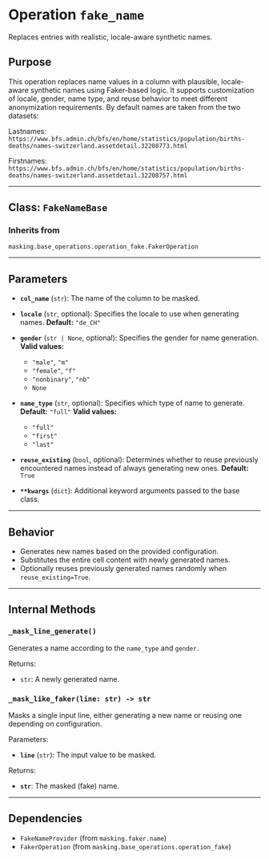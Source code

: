 # Operation `fake_name`

Replaces entries with realistic, locale-aware synthetic names.

## Purpose

This operation replaces name values in a column with plausible, locale-aware synthetic names using Faker-based logic. It supports customization of locale, gender, name type, and reuse behavior to meet different anonymization requirements.
By default names are taken from the two datasets:

Lastnames:
`https://www.bfs.admin.ch/bfs/en/home/statistics/population/births-deaths/names-switzerland.assetdetail.32208773.html
`

Firstnames:
`https://www.bfs.admin.ch/bfs/en/home/statistics/population/births-deaths/names-switzerland.assetdetail.32208757.html
`

---

## Class: `FakeNameBase`

### Inherits from
`masking.base_operations.operation_fake.FakerOperation`

---

## Parameters

- **`col_name`** (`str`):
  The name of the column to be masked.

- **`locale`** (`str`, optional):
  Specifies the locale to use when generating names.
  **Default:** `"de_CH"`

- **`gender`** (`str | None`, optional):
  Specifies the gender for name generation.
  **Valid values:**
    - `"male"`, `"m"`
    - `"female"`, `"f"`
    - `"nonbinary"`, `"nb"`
    - `None`

- **`name_type`** (`str`, optional):
  Specifies which type of name to generate.
  **Default:** `"full"`
  **Valid values:**
    - `"full"`
    - `"first"`
    - `"last"`

- **`reuse_existing`** (`bool`, optional):
  Determines whether to reuse previously encountered names instead of always generating new ones.
  **Default:** `True`

- **`**kwargs`** (`dict`):
  Additional keyword arguments passed to the base class.

---

## Behavior

- Generates new names based on the provided configuration.
- Substitutes the entire cell content with newly generated names.
- Optionally reuses previously generated names randomly when `reuse_existing=True`.

---

## Internal Methods

### `_mask_line_generate()`

Generates a name according to the `name_type` and `gender`.

Returns:
- `str`: A newly generated name.

### `_mask_like_faker(line: str) -> str`

Masks a single input line, either generating a new name or reusing one depending on configuration.

Parameters:
- **`line`** (`str`): The input value to be masked.

Returns:
- **`str`**: The masked (fake) name.

---

## Dependencies

- `FakeNameProvider` (from `masking.faker.name`)
- `FakerOperation` (from `masking.base_operations.operation_fake`)
